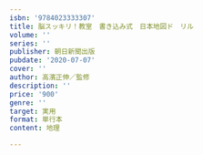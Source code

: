 ```yaml
---
isbn: '9784023333307'
title: 脳スッキリ！教室　書き込み式　日本地図ド　リル
volume: ''
series: ''
publisher: 朝日新聞出版
pubdate: '2020-07-07'
cover: ''
author: 高濱正伸／監修
description: ''
price: '900'
genre: ''
target: 実用
format: 単行本
content: 地理

---
```


